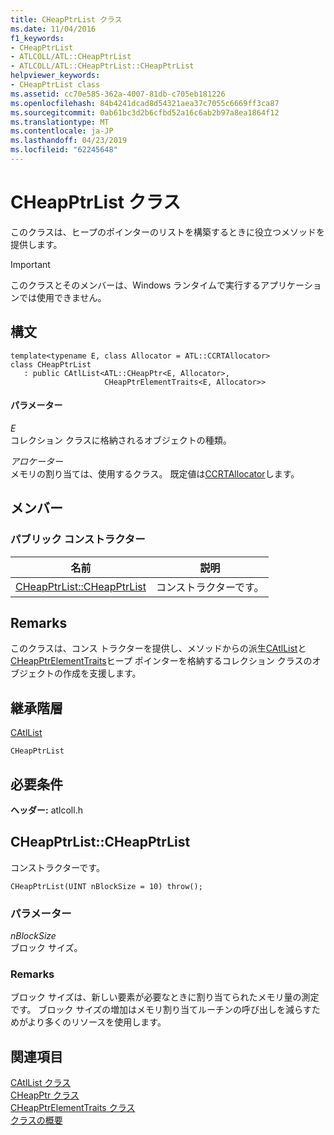 ```yaml
---
title: CHeapPtrList クラス
ms.date: 11/04/2016
f1_keywords:
- CHeapPtrList
- ATLCOLL/ATL::CHeapPtrList
- ATLCOLL/ATL::CHeapPtrList::CHeapPtrList
helpviewer_keywords:
- CHeapPtrList class
ms.assetid: cc70e585-362a-4007-81db-c705eb181226
ms.openlocfilehash: 84b4241dcad8d54321aea37c7055c6669ff3ca87
ms.sourcegitcommit: 0ab61bc3d2b6cfbd52a16c6ab2b97a8ea1864f12
ms.translationtype: MT
ms.contentlocale: ja-JP
ms.lasthandoff: 04/23/2019
ms.locfileid: "62245648"
---
```

# <a name="cheapptrlist-class"></a>CHeapPtrList クラス

このクラスは、ヒープのポインターのリストを構築するときに役立つメソッドを提供します。

> [!IMPORTANT]
>  このクラスとそのメンバーは、Windows ランタイムで実行するアプリケーションでは使用できません。

## <a name="syntax"></a>構文

```
template<typename E, class Allocator = ATL::CCRTAllocator>
class CHeapPtrList
   : public CAtlList<ATL::CHeapPtr<E, Allocator>,
                     CHeapPtrElementTraits<E, Allocator>>
```

#### <a name="parameters"></a>パラメーター

*E*<br/>
コレクション クラスに格納されるオブジェクトの種類。

*アロケーター*<br/>
メモリの割り当ては、使用するクラス。 既定値は[CCRTAllocator](../../atl/reference/ccrtallocator-class.md)します。

## <a name="members"></a>メンバー

### <a name="public-constructors"></a>パブリック コンストラクター

|名前|説明|
|----------|-----------------|
|[CHeapPtrList::CHeapPtrList](#cheapptrlist)|コンストラクターです。|

## <a name="remarks"></a>Remarks

このクラスは、コンス トラクターを提供し、メソッドからの派生[CAtlList](../../atl/reference/catllist-class.md)と[CHeapPtrElementTraits](../../atl/reference/cheapptrelementtraits-class.md)ヒープ ポインターを格納するコレクション クラスのオブジェクトの作成を支援します。

## <a name="inheritance-hierarchy"></a>継承階層

[CAtlList](../../atl/reference/catllist-class.md)

`CHeapPtrList`

## <a name="requirements"></a>必要条件

**ヘッダー:** atlcoll.h

##  <a name="cheapptrlist"></a>  CHeapPtrList::CHeapPtrList

コンストラクターです。

```
CHeapPtrList(UINT nBlockSize = 10) throw();
```

### <a name="parameters"></a>パラメーター

*nBlockSize*<br/>
ブロック サイズ。

### <a name="remarks"></a>Remarks

ブロック サイズは、新しい要素が必要なときに割り当てられたメモリ量の測定です。 ブロック サイズの増加はメモリ割り当てルーチンの呼び出しを減らすためがより多くのリソースを使用します。

## <a name="see-also"></a>関連項目

[CAtlList クラス](../../atl/reference/catllist-class.md)<br/>
[CHeapPtr クラス](../../atl/reference/cheapptr-class.md)<br/>
[CHeapPtrElementTraits クラス](../../atl/reference/cheapptrelementtraits-class.md)<br/>
[クラスの概要](../../atl/atl-class-overview.md)
